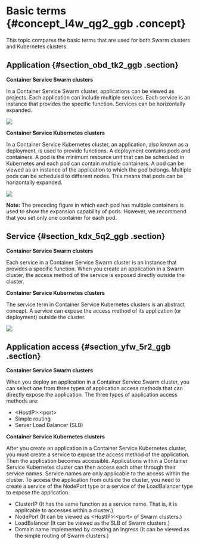 # Basic terms {#concept_l4w_qg2_ggb .concept}

This topic compares the basic terms that are used for both Swarm clusters and Kubernetes clusters.

## Application {#section_obd_tk2_ggb .section}

**Container Service Swarm clusters**

In a Container Service Swarm cluster, applications can be viewed as projects. Each application can include multiple services. Each service is an instance that provides the specific function. Services can be horizontally expanded.

![](http://static-aliyun-doc.oss-cn-hangzhou.aliyuncs.com/assets/img/83094/156376247335233_en-US.png)

**Container Service Kubernetes clusters**

In a Container Service Kubernetes cluster, an application, also known as a deployment, is used to provide functions. A deployment contains pods and containers. A pod is the minimum resource unit that can be scheduled in Kubernetes and each pod can contain multiple containers. A pod can be viewed as an instance of the application to which the pod belongs. Multiple pods can be scheduled to different nodes. This means that pods can be horizontally expanded.

![](http://static-aliyun-doc.oss-cn-hangzhou.aliyuncs.com/assets/img/83094/156376247335234_en-US.png)

**Note:** The preceding figure in which each pod has multiple containers is used to show the expansion capability of pods. However, we recommend that you set only one container for each pod.

## Service {#section_kdx_5q2_ggb .section}

**Container Service Swarm clusters**

Each service in a Container Service Swarm cluster is an instance that provides a specific function. When you create an application in a Swarm cluster, the access method of the service is exposed directly outside the cluster.

**Container Service Kubernetes clusters**

The service term in Container Service Kubernetes clusters is an abstract concept. A service can expose the access method of its application \(or deployment\) outside the cluster.

![](http://static-aliyun-doc.oss-cn-hangzhou.aliyuncs.com/assets/img/83094/156376247435237_en-US.png)

## Application access {#section_yfw_5r2_ggb .section}

**Container Service Swarm clusters**

When you deploy an application in a Container Service Swarm cluster, you can select one from three types of application access methods that can directly expose the application. The three types of application access methods are:

-   <HostIP\>:<port\>
-   Simple routing
-   Server Load Balancer \(SLB\)

**Container Service Kubernetes clusters**

After you create an application in a Container Service Kubernetes cluster, you must create a service to expose the access method of the application. Then the application becomes accessible. Applications within a Container Service Kubernetes cluster can then access each other through their service names. Service names are only applicable to the access within the cluster. To access the application from outside the cluster, you need to create a service of the NodePort type or a service of the LoadBalancer type to expose the application.

-   ClusterIP \(It has the same function as a service name. That is, it is applicable to accesses within a cluster.\)
-   NodePort \(It can be viewed as <HostIP\>:<port\> of Swarm clusters.\)
-   LoadBalancer \(It can be viewed as the SLB of Swarm clusters.\)
-   Domain name implemented by creating an Ingress \(It can be viewed as the simple routing of Swarm clusters.\)

